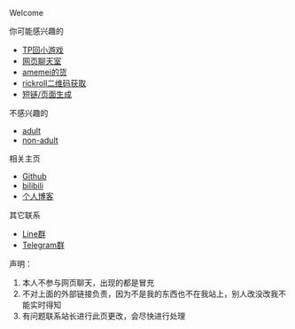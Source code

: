 Welcome

你可能感兴趣的
*   [TP回小游戏](https://xingye.me/game/new/index.php)
*   [网页聊天室](https://arcxingye.github.io/utu.html?url=https://chat.getloli.com/room/@xingye)
*   [amemei的货](https://5e.fit/amemei)
*   [rickroll二维码获取](https://arcxingye.github.io/rr/qrcode)
*   [短链/页面生成](https://5e.fit/)

不感兴趣的
*   [adult](https://bonepa.com/9285d94ecb/7b15e6e39b/?placementName=default)
*   [non-adult](https://qoaaa.com/11de4be8d1/624bff92cd/?placementName=default)

相关主页
*   [Github](https://github.com/arcxingye)
*   [bilibili](https://space.bilibili.com/3853579)
*   [个人博客](https://xingye.me/)

其它联系
*   [Line群](https://line.me/R/ti/g/4aiPvAqIm3)
*   [Telegram群](https://t.me/+tCqug8nQlXthZTZl)

声明：
1. 本人不参与网页聊天，出现的都是冒充
2. 不对上面的外部链接负责，因为不是我的东西也不在我站上，别人改没改我不能实时得知
3. 有问题联系站长进行此页更改，会尽快进行处理

<ins style="width: 300px;height:250px" data-width="300" data-height="250" class="ta01f03eb15" data-domain="//qoaaa.com" data-affquery="/f2d84885c2/a01f03eb15/?placementName=default"><script src="//qoaaa.com/js/responsive.js" async></script></ins>
